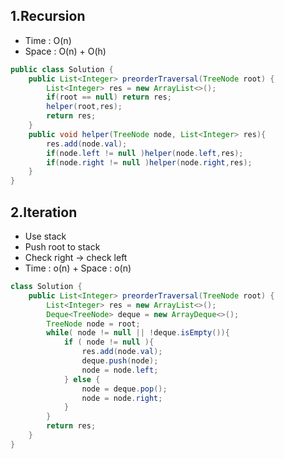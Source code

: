 ## 1.Recursion
* Time : O(n)
* Space : O(n) + O(h)


```java
public class Solution {
    public List<Integer> preorderTraversal(TreeNode root) {
        List<Integer> res = new ArrayList<>();
        if(root == null) return res;
        helper(root,res);
        return res;
    }
    public void helper(TreeNode node, List<Integer> res){
        res.add(node.val);
        if(node.left != null )helper(node.left,res);
        if(node.right != null )helper(node.right,res);
    }
}
```

## 2.Iteration
* Use stack
* Push root to stack
* Check right -> check left
* Time : o(n) + Space : o(n)

```java
class Solution {
    public List<Integer> preorderTraversal(TreeNode root) {
        List<Integer> res = new ArrayList<>();
        Deque<TreeNode> deque = new ArrayDeque<>();
        TreeNode node = root;
        while( node != null || !deque.isEmpty()){
            if ( node != null ){
                res.add(node.val);
                deque.push(node);
                node = node.left;
            } else {
                node = deque.pop(); 
                node = node.right;
            }
        }
        return res;
    }
}

```